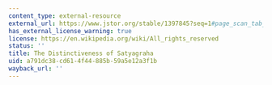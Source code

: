 ```yaml
---
content_type: external-resource
external_url: https://www.jstor.org/stable/1397845?seq=1#page_scan_tab_contents
has_external_license_warning: true
license: https://en.wikipedia.org/wiki/All_rights_reserved
status: ''
title: The Distinctiveness of Satyagraha
uid: a791dc38-cd61-4f44-885b-59a5e12a3f1b
wayback_url: ''
---
```

